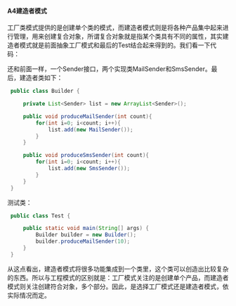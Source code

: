 #### A4建造者模式

工厂类模式提供的是创建单个类的模式，而建造者模式则是将各种产品集中起来进行管理，用来创建复合对象，所谓复合对象就是指某个类具有不同的属性，其实建造者模式就是前面抽象工厂模式和最后的Test结合起来得到的。我们看一下代码：

还和前面一样，一个Sender接口，两个实现类MailSender和SmsSender。最后，建造者类如下：

```java
 public class Builder {  

     private List<Sender> list = new ArrayList<Sender>();  

     public void produceMailSender(int count){  
         for(int i=0; i<count; i++){  
             list.add(new MailSender());  
         }  
     }  

     public void produceSmsSender(int count){  
         for(int i=0; i<count; i++){  
             list.add(new SmsSender());  
         }  
     }  
 }  
```

测试类：

```java
 public class Test {  

     public static void main(String[] args) {  
         Builder builder = new Builder();  
         builder.produceMailSender(10);  
     }  
 }  
```

从这点看出，建造者模式将很多功能集成到一个类里，这个类可以创造出比较复杂的东西。所以与工程模式的区别就是：工厂模式关注的是创建单个产品，而建造者模式则关注创建符合对象，多个部分。因此，是选择工厂模式还是建造者模式，依实际情况而定。

